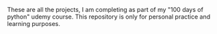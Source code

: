 These are all the projects, I am completing as part of my "100 days of python" udemy course. 
This repository is only for personal practice and learning purposes.
